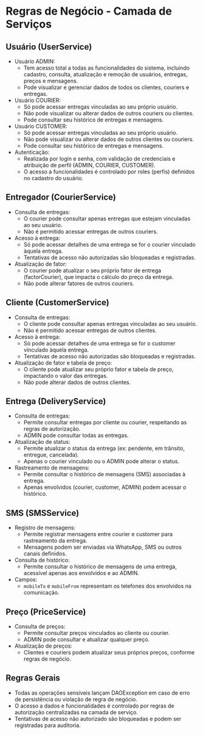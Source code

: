 

# Regras de Negócio - Camada de Serviços

## Usuário (UserService)
- Usuário ADMIN:
  - Tem acesso total a todas as funcionalidades do sistema, incluindo cadastro, consulta, atualização e remoção de usuários, entregas, preços e mensagens.
  - Pode visualizar e gerenciar dados de todos os clientes, couriers e entregas.
- Usuário COURIER:
  - Só pode acessar entregas vinculadas ao seu próprio usuário.
  - Não pode visualizar ou alterar dados de outros couriers ou clientes.
  - Pode consultar seu histórico de entregas e mensagens.
- Usuário CUSTOMER:
  - Só pode acessar entregas vinculadas ao seu próprio usuário.
  - Não pode visualizar ou alterar dados de outros clientes ou couriers.
  - Pode consultar seu histórico de entregas e mensagens.
- Autenticação:
  - Realizada por login e senha, com validação de credenciais e atribuição de perfil (ADMIN, COURIER, CUSTOMER).
  - O acesso a funcionalidades é controlado por roles (perfis) definidos no cadastro do usuário.

## Entregador (CourierService)
- Consulta de entregas:
  - O courier pode consultar apenas entregas que estejam vinculadas ao seu usuário.
  - Não é permitido acessar entregas de outros couriers.
- Acesso à entrega:
  - Só pode acessar detalhes de uma entrega se for o courier vinculado àquela entrega.
  - Tentativas de acesso não autorizadas são bloqueadas e registradas.
- Atualização de fator:
  - O courier pode atualizar o seu próprio fator de entrega (factorCourier), que impacta o cálculo do preço da entrega.
  - Não pode alterar fatores de outros couriers.

## Cliente (CustomerService)
- Consulta de entregas:
  - O cliente pode consultar apenas entregas vinculadas ao seu usuário.
  - Não é permitido acessar entregas de outros clientes.
- Acesso à entrega:
  - Só pode acessar detalhes de uma entrega se for o customer vinculado àquela entrega.
  - Tentativas de acesso não autorizadas são bloqueadas e registradas.
- Atualização de fator e tabela de preço:
  - O cliente pode atualizar seu próprio fator e tabela de preço, impactando o valor das entregas.
  - Não pode alterar dados de outros clientes.

## Entrega (DeliveryService)
- Consulta de entregas:
  - Permite consultar entregas por cliente ou courier, respeitando as regras de autorização.
  - ADMIN pode consultar todas as entregas.
- Atualização de status:
  - Permite atualizar o status da entrega (ex: pendente, em trânsito, entregue, cancelada).
  - Apenas o courier vinculado ou o ADMIN pode alterar o status.
- Rastreamento de mensagens:
  - Permite consultar o histórico de mensagens (SMS) associadas à entrega.
  - Apenas envolvidos (courier, customer, ADMIN) podem acessar o histórico.

## SMS (SMSService)
- Registro de mensagens:
  - Permite registrar mensagens entre courier e customer para rastreamento da entrega.
  - Mensagens podem ser enviadas via WhatsApp, SMS ou outros canais definidos.
- Consulta de histórico:
  - Permite consultar o histórico de mensagens de uma entrega, acessível apenas aos envolvidos e ao ADMIN.
- Campos:
  - `mobileTo` e `mobileFrom` representam os telefones dos envolvidos na comunicação.

## Preço (PriceService)
- Consulta de preços:
  - Permite consultar preços vinculados ao cliente ou courier.
  - ADMIN pode consultar e atualizar qualquer preço.
- Atualização de preços:
  - Clientes e couriers podem atualizar seus próprios preços, conforme regras de negócio.

## Regras Gerais
- Todas as operações sensíveis lançam DAOException em caso de erro de persistência ou violação de regra de negócio.
- O acesso a dados e funcionalidades é controlado por regras de autorização centralizadas na camada de serviço.
- Tentativas de acesso não autorizado são bloqueadas e podem ser registradas para auditoria.

